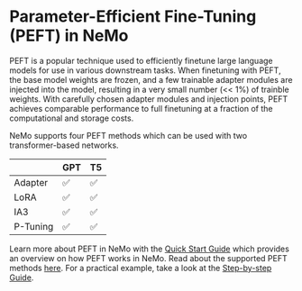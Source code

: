 # Parameter-Efficient Fine-Tuning (PEFT) in NeMo

PEFT is a popular technique used to efficiently finetune large language models for use in various downstream tasks.
When finetuning with PEFT, the base model weights are frozen, and a few trainable adapter modules are injected 
into the model, resulting in a very small number (<< 1%) of trainble weights.
With carefully chosen adapter modules and injection points, PEFT achieves comparable performance to full finetuning 
at a fraction of the computational and storage costs.

NeMo supports four PEFT methods which can be used with two transformer-based networks.

|     | GPT | T5  |
|-----|-----|-----|
| Adapter    | ✅   | ✅    |
| LoRA    | ✅   |  ✅   |
| IA3    |  ✅   |  ✅   |
| P-Tuning    | ✅    | ✅    |

Learn more about PEFT in NeMo with the 
[Quick Start Guide](quick_start.md) which provides an overview on how PEFT works in NeMo.
Read about the supported PEFT methods [here](supported_methods.md).
For a practical example, take a look at the
[Step-by-step Guide](lora_tutorial.md).








